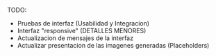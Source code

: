 TODO:
* Pruebas de interfaz (Usabilidad y Integracion)
* Interfaz "responsive" (DETALLES MENORES)
* Actualizacion de mensajes de la interfaz
* Actualizar presentacion de las imagenes generadas (Placeholders)